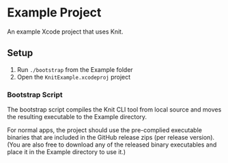 # Example Project

An example Xcode project that uses Knit.

## Setup

1. Run `./bootstrap` from the Example folder
1. Open the `KnitExample.xcodeproj` project

### Bootstrap Script

The bootstrap script compiles the Knit CLI tool from local source and moves the resulting executable to the Example directory.


For normal apps, the project should use the pre-complied executable binaries that are 
included in the GitHub release zips (per release version).
(You are also free to download any of the released binary executables and place it in the Example directory to use it.)
